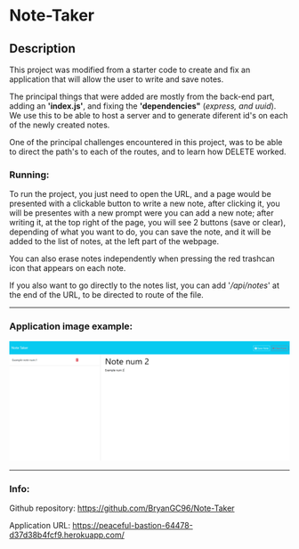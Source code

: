 # Note-Taker

## Description
This project was modified from a starter code to create and fix an application that will allow the user to write and save notes.

The principal things that were added are mostly from the back-end part, adding an **'index.js'**, and fixing the **'dependencies"** (*express, and uuid*). We use this to be able to host a server and to generate diferent id's on each of the newly created notes.

One of the principal challenges encountered in this project, was to be able to direct the path's to each of the routes, and to learn how DELETE worked.

### Running:
To run the project, you just need to open the URL, and a page would be presented with a clickable button to write a new note, after clicking it, you will be presentes with a new prompt were you can add a new note; after writing it, at the top right of the page, you will see 2 buttons (save or clear), depending of what you want to do, you can save the note, and it will be added to the list of notes, at the left part of the webpage.

You can also erase notes independently when pressing the red trashcan icon that appears on each note.

If you also want to go directly to the notes list, you can add '*/api/notes*' at the end of the URL, to be directed to route of the file.

---
### Application image example:
![mockup of how the application should see when runing](./Assets/examplenoteimage.png)

---

### Info:
Github repository: https://github.com/BryanGC96/Note-Taker

Application URL: https://peaceful-bastion-64478-d37d38b4fcf9.herokuapp.com/
